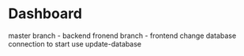 # Dashboard
master branch - backend
fronend branch - frontend
change database connection to start
use update-database

